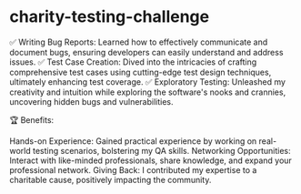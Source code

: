 # charity-testing-challenge

✅ Writing Bug Reports: Learned how to effectively communicate and document bugs, ensuring developers can easily understand and address issues.
✅ Test Case Creation: Dived into the intricacies of crafting comprehensive test cases using cutting-edge test design techniques, ultimately enhancing test coverage.
✅ Exploratory Testing: Unleashed my creativity and intuition while exploring the software's nooks and crannies, uncovering hidden bugs and vulnerabilities.

🏆 Benefits:

Hands-on Experience: Gained practical experience by working on real-world testing scenarios, bolstering my QA skills.
Networking Opportunities: Interact with like-minded professionals, share knowledge, and expand your professional network.
Giving Back: I contributed my expertise to a charitable cause, positively impacting the community.
